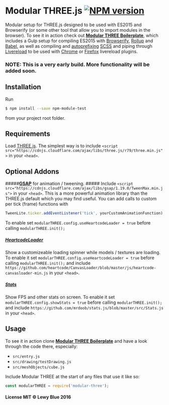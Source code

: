 Modular THREE.js [![NPM version][npm-image]][npm-url]
========

Modular setup for THREE.js designed to be used with ES2015 and Browserify
(or some other tool that allow you to import modules in the browser).
To see it in action check out [**Modular THREE Boilerplate**](https://github.com/looeee/modular-three-boilerplate),
which includes a Gulp setup for compiling ES2015 with
[Browserify](http://browserify.org/),
[Rollup](http://rollupjs.org/) and [Babel](https://babeljs.io/),
as well as compiling and [autoprefixing](https://github.com/postcss/autoprefixer)
[SCSS](http://sass-lang.com/) and piping through [Livereload](http://livereload.com/)
to be used with [Chrome](https://chrome.google.com/webstore/detail/livereload/jnihajbhpnppcggbcgedagnkighmdlei)
or [Firefox](https://addons.mozilla.org/en-US/firefox/addon/livereload/) livereload
plugins.


### NOTE: This is a very early build. More functionality will be added soon. ###

Installation
------

Run
```sh
$ npm install --save npm-module-test
```
from your project root folder.

Requirements
------

Load [THREE.js](http://threejs.org/).
The simplest way is to include ```<script src="https://cdnjs.cloudflare.com/ajax/libs/three.js/r79/three.min.js">```
in your ```<head>```.

Optional Addons
------

#####[**GSAP**](http://greensock.com/gsap) for animation / tweening. #####
Include ```<script src="https://cdnjs.cloudflare.com/ajax/libs/gsap/1.19.0/TweenMax.min.js">```
in your ```<head>```. This is a more powerful animation library than the THREE.js default
which you may find useful.
You can add calls to custom per tick (frame) functions with

```js
TweenLite.ticker.addEventListener('tick', yourCustomAnimationFunction);
```

To enable set ```modularTHREE.config.useHeartcodeLoader = true``` before calling ```modularTHREE.init();```

##### [**HeartcodeLoader**](https://github.com/heartcode/CanvasLoader) #####
Show a customizeable loading spinner while models / textures are loading.
To enable it set ```modularTHREE.config.useHeartcodeLoader = true``` before calling ```modularTHREE.init();```
and include
```https://github.com/heartcode/CanvasLoader/blob/master/js/heartcode-canvasloader-min.js``` in your ```<head>```.

##### [**Stats**](https://github.com/mrdoob/stats.js/) #####
Show FPS and other stats on screen. To enable it set ```modularTHREE.config.showStats = true```
before calling ```modularTHREE.init();``` and include
```https://github.com/mrdoob/stats.js/blob/master/src/Stats.js``` in your ```<head>```.

Usage
------

To see it in action clone [**Modular THREE Boilerplate**](https://github.com/looeee/modular-three-boilerplate)
and have a look through the code there, especially:
* ```src/entry.js```
* ```src/drawing/testDrawing.js```
* ```src/meshObjects/cube.js```

Include Modular THREE at the start of any files that use it like so:
```js
const modularTHREE = require('modular-three');
```

#### License MIT © Lewy Blue 2016 ####


[npm-image]: https://badge.fury.io/js/modular-three.svg
[npm-url]: https://npmjs.org/package/modular-three
